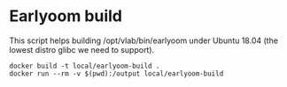 # Earlyoom build

This script helps building /opt/vlab/bin/earlyoom under Ubuntu 18.04 (the lowest distro glibc we need to support).

```
docker build -t local/earlyoom-build .
docker run --rm -v $(pwd):/output local/earlyoom-build
```
